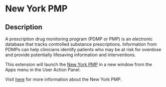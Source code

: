 # New York PMP

## Description

A prescription drug monitoring program (PDMP or PMP) is an electronic database that tracks controlled substance prescriptions. Information from PDMPs can help clinicians identify patients who may be at risk for overdose and provide potentially lifesaving information and interventions. 

This extension will launch the [New York PMP](https://commerce.health.state.ny.us/) in a new window from the Apps menu in the User Action Panel.

Visit [here](https://www.health.ny.gov/professionals/narcotic/prescription_monitoring/) for more information about the New York PMP.
